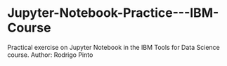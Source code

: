 # Jupyter-Notebook-Practice---IBM-Course
Practical exercise on Jupyter Notebook in the IBM Tools for Data Science course. 
Author: Rodrigo Pinto
